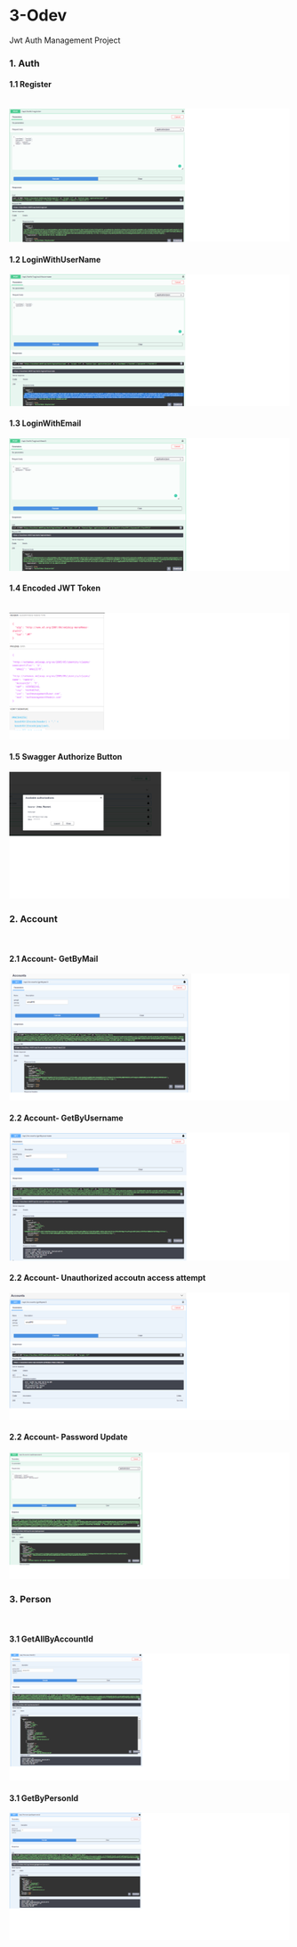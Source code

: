  
# 3-Odev

Jwt Auth Management Project

### 1. Auth

#### 1.1 Register 

<br/>



<img src="https://github.com/215-Protein-NET-Bootcamp/3-odev-Trkrkrl/blob/main/AuthManagement/Images/1.1-Register.png">


<br/>

#### 1.2 LoginWithUserName 

<img src="https://github.com/215-Protein-NET-Bootcamp/3-odev-Trkrkrl/blob/main/AuthManagement/Images/1.2-loginwithusername.png">

<br/>

#### 1.3 LoginWithEmail

<img src="https://github.com/215-Protein-NET-Bootcamp/3-odev-Trkrkrl/blob/main/AuthManagement/Images/1.3-Auth-loginemail.png">

<br/>

#### 1.4 Encoded JWT Token
<br/>

<img src="https://github.com/215-Protein-NET-Bootcamp/3-odev-Trkrkrl/blob/main/AuthManagement/Images/1.4-encoded-jwt-token.png">

<br/>

#### 1.5 Swagger Authorize Button
<img src="https://github.com/215-Protein-NET-Bootcamp/3-odev-Trkrkrl/blob/main/AuthManagement/Images/1.5-swagger-authorize-button.png">

<br/>

### 2. Account

<br/>

#### 2.1 Account- GetByMail

<img src="https://github.com/215-Protein-NET-Bootcamp/3-odev-Trkrkrl/blob/main/AuthManagement/Images/2.1-accounts-getbymail.png">

<br/>

#### 2.2 Account- GetByUsername
<img src="https://github.com/215-Protein-NET-Bootcamp/3-odev-Trkrkrl/blob/main/AuthManagement/Images/2.2-accounts-getbyusername.png">

<br/>

#### 2.2 Account- Unauthorized accoutn access attempt

<img src="https://github.com/215-Protein-NET-Bootcamp/3-odev-Trkrkrl/blob/main/AuthManagement/Images/2.3-unauthorized%20-account-acccess%20attempt.png">

<br/>

#### 2.2 Account- Password Update

<img src="https://github.com/215-Protein-NET-Bootcamp/3-odev-Trkrkrl/blob/main/AuthManagement/Images/2.4-account-password-update.png">

<br/>

### 3. Person

<br/>

#### 3.1 GetAllByAccountId


<img src="https://github.com/215-Protein-NET-Bootcamp/3-odev-Trkrkrl/blob/main/AuthManagement/Images/3.1-person-getallbyaccoutid.png">

<br/>

#### 3.1 GetByPersonId

<img src="https://github.com/215-Protein-NET-Bootcamp/3-odev-Trkrkrl/blob/main/AuthManagement/Images/3.2-person-getbypersonid.png">

<br/>


